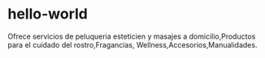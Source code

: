 # hello-world
Ofrece servicios de peluqueria esteticien y masajes a domicilio,Productos para el cuidado del rostro,Fragancias, Wellness,Accesorios,Manualidades.
